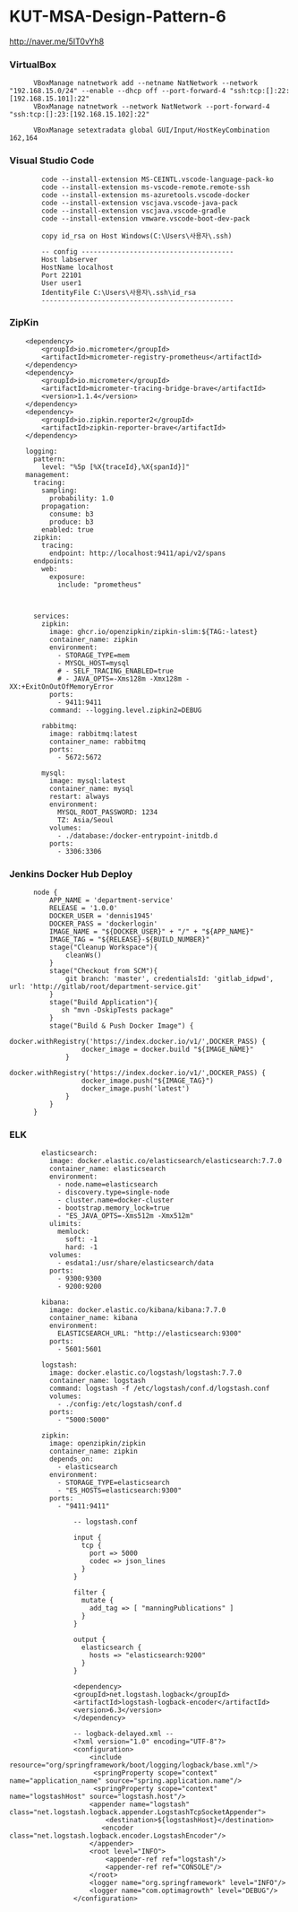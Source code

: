# KUT-MSA-Design-Pattern-6

http://naver.me/5IT0vYh8

### VirtualBox 

          VBoxManage natnetwork add --netname NatNetwork --network "192.168.15.0/24" --enable --dhcp off --port-forward-4 "ssh:tcp:[]:22:[192.168.15.101]:22"
          VBoxManage natnetwork --network NatNetwork --port-forward-4 "ssh:tcp:[]:23:[192.168.15.102]:22"
          
          VBoxManage setextradata global GUI/Input/HostKeyCombination 162,164

### Visual Studio Code

            code --install-extension MS-CEINTL.vscode-language-pack-ko
            code --install-extension ms-vscode-remote.remote-ssh
            code --install-extension ms-azuretools.vscode-docker
            code --install-extension vscjava.vscode-java-pack
            code --install-extension vscjava.vscode-gradle
            code --install-extension vmware.vscode-boot-dev-pack
          
            copy id_rsa on Host Windows(C:\Users\사용자\.ssh)
          
            -- config --------------------------------------
            Host labserver
            HostName localhost
            Port 22101
            User user1
            IdentityFile C:\Users\사용자\.ssh\id_rsa
            ------------------------------------------------


### ZipKin

        <dependency>
            <groupId>io.micrometer</groupId>
            <artifactId>micrometer-registry-prometheus</artifactId>
        </dependency>
        <dependency>
            <groupId>io.micrometer</groupId>
            <artifactId>micrometer-tracing-bridge-brave</artifactId>
            <version>1.1.4</version>
        </dependency>
        <dependency>
            <groupId>io.zipkin.reporter2</groupId>
            <artifactId>zipkin-reporter-brave</artifactId>
        </dependency>

        logging:
          pattern:
            level: "%5p [%X{traceId},%X{spanId}]"
        management:
          tracing:
            sampling:
              probability: 1.0
            propagation:
              consume: b3
              produce: b3
            enabled: true
          zipkin:
            tracing:
              endpoint: http://localhost:9411/api/v2/spans
          endpoints:
            web:
              exposure:
                include: "prometheus"   



          services:
            zipkin:
              image: ghcr.io/openzipkin/zipkin-slim:${TAG:-latest}
              container_name: zipkin
              environment:
                - STORAGE_TYPE=mem
                - MYSQL_HOST=mysql
                # - SELF_TRACING_ENABLED=true
                # - JAVA_OPTS=-Xms128m -Xmx128m -XX:+ExitOnOutOfMemoryError
              ports:
                - 9411:9411
              command: --logging.level.zipkin2=DEBUG
          
            rabbitmq:
              image: rabbitmq:latest
              container_name: rabbitmq
              ports:
                - 5672:5672
          
            mysql:
              image: mysql:latest
              container_name: mysql
              restart: always
              environment:
                MYSQL_ROOT_PASSWORD: 1234
                TZ: Asia/Seoul
              volumes:
                - ./database:/docker-entrypoint-initdb.d
              ports:
                - 3306:3306

### Jenkins Docker Hub Deploy

          node {
              APP_NAME = 'department-service'
              RELEASE = '1.0.0'
              DOCKER_USER = 'dennis1945'
              DOCKER_PASS = 'dockerlogin'
              IMAGE_NAME = "${DOCKER_USER}" + "/" + "${APP_NAME}"
              IMAGE_TAG = "${RELEASE}-${BUILD_NUMBER}"
              stage("Cleanup Workspace"){
                  cleanWs()
              }
              stage("Checkout from SCM"){
                  git branch: 'master', credentialsId: 'gitlab_idpwd', url: 'http://gitlab/root/department-service.git'
              }
              stage("Build Application"){
                 sh "mvn -DskipTests package"
              }
              stage("Build & Push Docker Image") {
                  docker.withRegistry('https://index.docker.io/v1/',DOCKER_PASS) {
                      docker_image = docker.build "${IMAGE_NAME}"
                  }
                  docker.withRegistry('https://index.docker.io/v1/',DOCKER_PASS) {
                      docker_image.push("${IMAGE_TAG}")
                      docker_image.push('latest')
                  }
              }
          }

### ELK
            elasticsearch:
              image: docker.elastic.co/elasticsearch/elasticsearch:7.7.0
              container_name: elasticsearch
              environment:
                - node.name=elasticsearch
                - discovery.type=single-node
                - cluster.name=docker-cluster
                - bootstrap.memory_lock=true
                - "ES_JAVA_OPTS=-Xms512m -Xmx512m"
              ulimits:
                memlock:
                  soft: -1
                  hard: -1
              volumes:
                - esdata1:/usr/share/elasticsearch/data
              ports:
                - 9300:9300
                - 9200:9200
          
            kibana:
              image: docker.elastic.co/kibana/kibana:7.7.0
              container_name: kibana
              environment:
                ELASTICSEARCH_URL: "http://elasticsearch:9300"
              ports:
                - 5601:5601
          
            logstash:
              image: docker.elastic.co/logstash/logstash:7.7.0
              container_name: logstash
              command: logstash -f /etc/logstash/conf.d/logstash.conf
              volumes:
                - ./config:/etc/logstash/conf.d
              ports:
                - "5000:5000"
          
            zipkin: 
              image: openzipkin/zipkin 
              container_name: zipkin
              depends_on: 
                - elasticsearch
              environment: 
                - STORAGE_TYPE=elasticsearch
                - "ES_HOSTS=elasticsearch:9300"
              ports:
                - "9411:9411"

                    -- logstash.conf

                    input {
                      tcp {
                        port => 5000
                        codec => json_lines
                      }
                    }
                    
                    filter {
                      mutate {
                        add_tag => [ "manningPublications" ]
                      }
                    }
                    
                    output {
                      elasticsearch {
                        hosts => "elasticsearch:9200"
                      }
                    }

                    <dependency>
                    <groupId>net.logstash.logback</groupId>
                    <artifactId>logstash-logback-encoder</artifactId>
                    <version>6.3</version>
                    </dependency>

                    -- logback-delayed.xml -- 
                    <?xml version="1.0" encoding="UTF-8"?>
                    <configuration>
                        <include resource="org/springframework/boot/logging/logback/base.xml"/>
                    	 <springProperty scope="context" name="application_name" source="spring.application.name"/>
                    	 <springProperty scope="context" name="logstashHost" source="logstash.host"/>
                        <appender name="logstash" class="net.logstash.logback.appender.LogstashTcpSocketAppender">
                            <destination>${logstashHost}</destination>
                           <encoder class="net.logstash.logback.encoder.LogstashEncoder"/>
                        </appender>
                        <root level="INFO">
                            <appender-ref ref="logstash"/>
                            <appender-ref ref="CONSOLE"/>
                        </root>
                        <logger name="org.springframework" level="INFO"/>
                        <logger name="com.optimagrowth" level="DEBUG"/>
                    </configuration>
